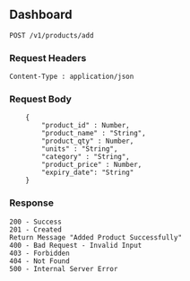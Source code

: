 ## Dashboard
```
POST /v1/products/add
```
### Request Headers
```
Content-Type : application/json
```
<!-- (Input 1 for adding new product item) -->

### Request Body
```
    {
        "product_id" : Number,
        "product_name" : "String",
        "product_qty" : Number,
        "units" : "String",
        "category" : "String",
        "product_price" : Number,
        "expiry_date": "String"
    }
```
### Response
```
200 - Success
201 - Created
Return Message "Added Product Successfully"
400 - Bad Request - Invalid Input
403 - Forbidden
404 - Not Found
500 - Internal Server Error
```